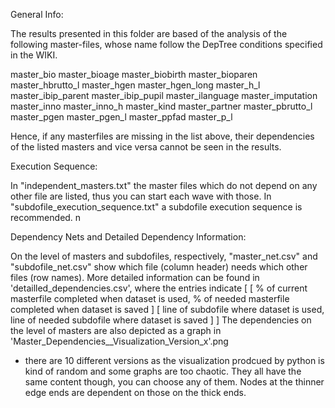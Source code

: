 General Info:
            
The results presented in this folder are based of the analysis of the following master-files,
whose name follow the DepTree conditions specified in the WIKI.

master_bio
master_bioage
master_biobirth
master_bioparen
master_hbrutto_l
master_hgen
master_hgen_long
master_h_l
master_ibip_parent
master_ibip_pupil
master_ilanguage
master_imputation
master_inno
master_inno_h
master_kind
master_partner
master_pbrutto_l
master_pgen
master_pgen_l
master_ppfad
master_p_l

            
Hence, if any masterfiles are missing in the list above, their dependencies of the listed masters and
vice versa cannot be seen in the results. 


Execution Sequence: 

In "independent_masters.txt" the master files which do not depend on any other file are listed, thus you
can start each wave with those. In "subdofile_execution_sequence.txt" a subdofile execution sequence is recommended. n


Dependency Nets and Detailed Dependency Information:

On the level of masters and subdofiles, respectively, "master_net.csv" and "subdofile_net.csv" show which file (column header)
needs which other files (row names). More detailed information can be found in 'detailled_dependencies.csv', where the entries indicate
[  [ % of current masterfile completed when dataset is used,   % of needed masterfile completed when dataset is saved  ]
   [ line of subdofile where dataset is used,                  line of needed subdofile where dataset is saved    ]  ]
The dependencies on the level of masters are also depicted as a graph in 'Master_Dependencies__Visualization_Version_x'.png 
- there are 10 different versions as the visualization prodcued by python is kind of random and some graphs are too chaotic. 
They all have the same content though, you can choose any of them.
Nodes at the thinner edge ends are dependent on those on the thick ends.     

